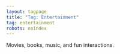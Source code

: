 ```yaml
---
layout: tagpage
title: "Tag: Entertainment"
tag: entertainment
robots: noindex
---
```


Movies, books, music, and fun interactions.
